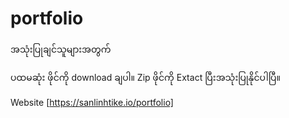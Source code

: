 # portfolio
အသုံးပြုချင်သူများအတွက်

ပထမဆုံး ဖိုင်ကို download ချပါ။
Zip ဖိုင်ကို Extact ပြီးအသုံးပြုနိုင်ပါပြီ။

Website
[https://sanlinhtike.io/portfolio]
